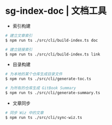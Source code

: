 # sg-index-doc | 文档工具

- 索引构建

```sh
# 建立文章索引
$ npm run ts ./src/cli/build-index.ts doc

# 建立链接索引
$ npm run ts ./src/cli/build-index.ts link
```

- 目录构建

```sh
# 为本地的某个仓库生成目录文件
$ npm run ts ./src/cli/generate-toc.ts

# 为所有的仓库生成 GitBook Summary
$ npm run ts ./src/cli/generate-summary.ts
```

- 文章同步

```sh
# 同步 Wiz 中的文章
$ npm run ts ./src/cli/sync-wiz.ts
```

